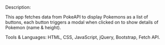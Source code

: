 Description: 

This app fetches data from PokeAPI to display Pokemons as a list of buttons, each button triggers a modal when clicked on to show details of Pokemon (name & height). 

Tools & Languages:
HTML, CSS, JavaScript, jQuery, Bootstrap, Fetch API.